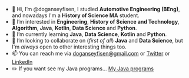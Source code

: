 - 👋 Hi, I’m @doganseyfisen, I studied **Automotive Engineering (BEng)**, and nowadays I'm a **History of Science MA** student.
- 👀 I’m interested in **Engineering**, **History of Science and Technology**, **Algorithm**, **Java**, **Kotlin**, **Data Science** and **Python**.
- 🌱 I’m currently learning **Java**, **Data Science**, **Kotlin** and **Python**.
- 💞️ I’m looking to collaborate on (*first of all*) **Java** and **Data Science**, but I'm *always* open to other interesting things too.
- 📫 You can reach me via doganseyfisen@gmail.com or [Twitter](https://twitter.com/dogan_seyfi_sen) or [LinkedIn](https://www.linkedin.com/in/doganseyfisen)
- ✏️ If you want see my Java programs... [My Java programs](https://github.com/stars/doganseyfisen/lists/my-java-programs)
<!---
doganseyfisen/doganseyfisen is a ✨ special ✨ repository because its `README.md` (this file) appears on your GitHub profile.
You can click the Preview link to take a look at your changes.
--->
